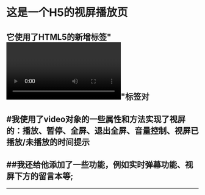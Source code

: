这是一个H5的视屏播放页
========================
它使用了HTML5的新增标签"<video></video>"标签对
--------------------------------------------------
#我使用了video对象的一些属性和方法实现了视屏的：播放、暂停、全屏、退出全屏、音量控制、视屏已播放/未播放的时间提示
----------------------------------------------
##我还给他添加了一些功能，例如实时弹幕功能、视屏下方的留言本等;
----------------------------------------------

----------------------------------------------
